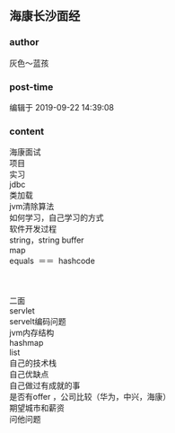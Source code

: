 ## 海康长沙面经
### author 
灰色～蓝孩
### post-time 

编辑于  2019-09-22 14:39:08
### content 
<div class="post-topic-des nc-post-content">
 <div>
  海康面试
 </div>
 <div>
  项目
 </div>
 <div>
  实习
 </div>
 <div>
  jdbc
 </div>
 <div>
  类加载
 </div>
 <div>
  jvm清除算法
 </div>
 <div>
  如何学习，自己学习的方式
 </div>
 <div>
  软件开发过程
 </div>
 <div>
  string，string buffer
 </div>
 <div>
  map
 </div>
 <div>
  equals  ＝＝  hashcode
 </div>
 <div>
  <br/>
 </div>
 <div>
  <br/>
 </div>
 <div>
  <br/>
 </div>
 <div>
  二面
 </div>
 <div>
  servlet
 </div>
 <div>
  servelt编码问题
 </div>
 <div>
  jvm内存结构
 </div>
 <div>
  hashmap
 </div>
 <div>
  list
 </div>
 <div>
  自己的技术栈
 </div>
 <div>
  自己优缺点
 </div>
 <div>
  自己做过有成就的事
 </div>
 <div>
  是否有offer ，公司比较（华为，中兴，海康）
 </div>
 <div>
  期望城市和薪资
 </div>
 <div>
  问他问题
 </div>
 <div>
  <br/>
 </div>
 <div>
  <br/>
 </div>
 <div>
  <br/>
 </div>
</div>

